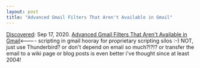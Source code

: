 ```yaml
---
layout: post
title: "Advanced Gmail Filters That Aren't Available in Gmail"
---
```

[Discovered](http://rolandtanglao.com/2020/07/29/p1-blogthis-checkvist-list-links-to-blog/): Sep 17, 2020. [Advanced Gmail Filters That Aren't Available in Gmail](https://www.labnol.org/internet/advanced-gmail-filters/4875/)<---- scripting in gmail hooray for proprietary scripting silos :-) NOT, just use Thunderbird? or don't depend on email so much?!?!? or transfer the email to a wiki page or blog posts is even better i've thought since at least 2004!
